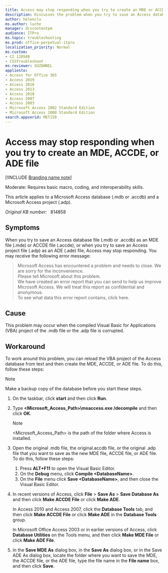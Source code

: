 ```yaml
---
title: Access may stop responding when you try to create an MDE or ACCDE file, or an ADE file
description: Discusses the problem when you try to save an Access database file (.mdb or .accdb) as an MDE file (.mde) or an ACCDE file (.accde).
author: helenclu
ms.author: luche
manager: dcscontentpm 
audience: ITPro 
ms.topic: troubleshooting
ms.prod: office-perpetual-itpro
localization_priority: Normal
ms.custom: 
- CI 120588
- CSSTroubleshoot
ms.reviewer: SUZANNEL
appliesto:
- Access for Office 365
- Access 2019
- Access 2016
- Access 2013
- Access 2010
- Access 2007
- Access 2003
- Microsoft Access 2002 Standard Edition
- Microsoft Access 2000 Standard Edition
search.appverid: MET150
---
```


# Access may stop responding when you try to create an MDE, ACCDE, or ADE file

[!INCLUDE [Branding name note](../../../includes/branding-name-note.md)]

Moderate: Requires basic macro, coding, and interoperability skills.  

This article applies to a Microsoft Access database (.mdb or .accdb) and a Microsoft Access project (.adp).  

_Original KB number:_ &nbsp; 814858

## Symptoms

When you try to save an Access database file (.mdb or .accdb) as an MDE file (.mde) or ACCDE file (.accde), or when you try to save an Access project file (.adp) as an ADE (.ade) file, Access may stop responding. You may receive the following error message:

> Microsoft Access has encountered a problem and needs to close. We are sorry for the inconvenience.  
> Please tell Microsoft about this problem.  
> We have created an error report that you can send to help us improve Microsoft Access. We will treat this report as confidential and anonymous.  
> To see what data this error report contains, click here.

## Cause

This problem may occur when the compiled Visual Basic for Applications (VBA) project of the .mdb file or the .adp file is corrupted.

## Workaround

To work around this problem, you can reload the VBA project of the Access database from text and then create the MDE,  ACCDE, or ADE file. To do this, follow these steps:

> [!NOTE]
> Make a backup copy of the database before you start these steps.

1. On the taskbar, click **start** and then click **Run**.
1. Type **\<Microsoft_Access_Path>\msaccess.exe /decompile** and then click **OK**.

   > [!NOTE]
   > <Microsoft_Access_Path> is the path of the folder where Access is installed.

1. Open the original .mdb file, the original.accdb file, or the original .adp file that you want to save as the new MDE file, ACCDE file, or ADE file. To do this, follow these steps:

   1. Press **ALT+F11** to open the Visual Basic Editor.
   1. On the **Debug** menu, click **Compile \<DatabaseName>**.
   1. On the **File** menu click **Save \<DatabaseName>**, and then close the Visual Basic Editor.

1. In recent versions of Access, click **File** > **Save As** > **Save Database As** and then click **Make ACCDE File** or click **Make ADE**.

   In Access 2010 and Access 2007, click the **Database Tools** tab, and then click **Make ACCDE File** or click **Make ADE** in the **Database Tools** group.

   In Microsoft Office Access 2003 or in earlier versions of Access, click **Database Utilities** on the Tools menu, and then click **Make MDE File** or click **Make ADE File**.

1. In the **Save MDE As** dialog box, in the **Save As** dialog box, or in the Save ADE As dialog box, locate the folder where you want to save the MDE, the ACCDE file, or the ADE file, type the file name in the **File name** box, and then click **Save**.
